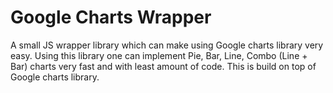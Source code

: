 # Google Charts Wrapper

A small JS wrapper library which can make using Google charts library very easy. Using this library one can implement Pie, Bar, Line, Combo (Line + Bar) charts very fast and with least amount of code. This is build on top of Google charts library.
